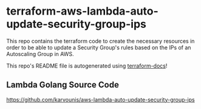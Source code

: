 # terraform-aws-lambda-auto-update-security-group-ips

This repo contains the terraform code to create the necessary resources in order to be able to update a Security Group's rules based on the IPs of an Autoscaling Group in AWS.

This repo's README file is autogenerated using [terraform-docs](https://github.com/terraform-docs/terraform-docs)!

## Lambda Golang Source Code
https://github.com/karvounis/aws-lambda-auto-update-security-group-ips
